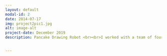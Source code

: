 ```yaml
---
layout: default
modal-id: 2
date: 2014-07-17
img: project2pic1.jpg
alt: image-alt
project-date: December 2019
description: Pancake Drawing Robot <br><br>I worked with a team of four people to complete a robot in 4 weeks. The group chose to use an Epson six-axis robot as a starting base. The objective of the project was to have the Epson robot create pancakes in unique shapes. The team considered many different options for the end effector to dispense the batter. However, in an effort to keep the design simple, the main force affecting the pancake batter was gravity. The end effector was laser cut and designed to hold a bottle for batter. The pressure inside the bottle was manipulated to control the flow of the batter.<br><br>The robot was able to draw shapes using svg files which were converted to coordinate points using MATLAB. The robot was also able to access a live video feed and take in the image to replicate the shape shown. This was done by writing a program that created boundaries around the given shape. After, the program would create coordinates based on the boundary for the robot to go to. The video below shows the robot in action and further describes the steps taken in designing the robot.<br><br><iframe src="https://drive.google.com/file/d/1h4gggkWlxzEVYN8ETRaKTFsXjpsyDW4g/preview" width="300" height="200"></iframe>


---
```

